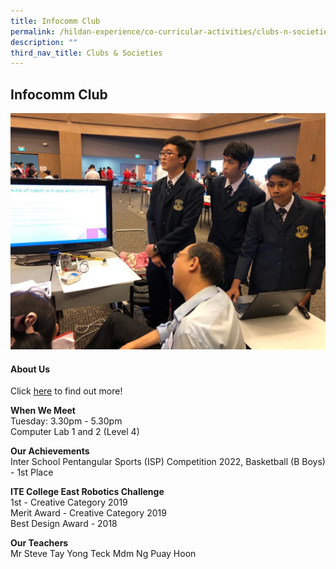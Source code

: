 ```yaml
---
title: Infocomm Club
permalink: /hildan-experience/co-curricular-activities/clubs-n-societies/infocomm-club/
description: ""
third_nav_title: Clubs & Societies
---
```

Infocomm Club
-------------



![](/images/CCA/Infocomm%20Club.jpg)


#### About Us

Click&nbsp;[here](/files/CCA/Robotics.pdf)&nbsp;to find out more!

**When We Meet** <br>
Tuesday: 3.30pm - 5.30pm<br>
Computer Lab 1 and 2 (Level 4)<br>


**Our Achievements**<br>
Inter School Pentangular Sports (ISP) Competition 2022, Basketball (B Boys) - 1st Place<br>

**ITE College East Robotics Challenge**  
1st - Creative Category 2019  
Merit Award - Creative Category 2019  
Best Design Award - 2018


**Our Teachers** <br>
Mr Steve Tay Yong Teck
Mdm Ng Puay Hoon 

